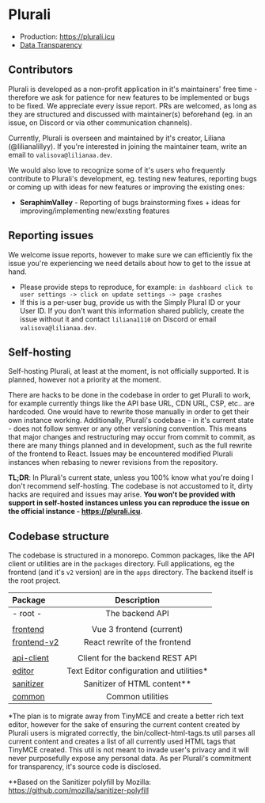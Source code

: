 # Plurali

- Production: https://plurali.icu
- [Data Transparency](DATA.md)

## Contributors

Plurali is developed as a non-profit application in it's maintainers' free time - therefore we ask for patience for new features to be implemented or bugs to be fixed. We appreciate every issue report. PRs are welcomed, as long as they are structured and discussed with maintainer(s) beforehand (eg. in an issue, on Discord or via other communication channels).

Currently, Plurali is overseen and maintained by it's creator, Liliana (@lilianalillyy). If you're interested in joining the maintainer team, write an email to `valisova@lilianaa.dev`.

We would also love to recognize some of it's users who frequently contribute to Plurali's development, eg. testing new features, reporting bugs or coming up with ideas for new features or improving the existing ones: 
- **SeraphimValley** - Reporting of bugs brainstorming fixes + ideas for improving/implementing new/exsting features   

## Reporting issues

We welcome issue reports, however to make sure we can efficiently fix the issue you're experiencing we need details about how to get to the issue at hand.

- Please provide steps to reproduce, for example: `in dashboard click to user settings -> click on update settings -> page crashes`
- If this is a per-user bug, provide us with the Simply Plural ID or your User ID. If you don't want this information shared publicly, create the issue without it and contact `liliana1110` on Discord or email `valisova@lilianaa.dev`.

## Self-hosting

Self-hosting Plurali, at least at the moment, is not officially supported. It is planned, however not a priority at the moment.

There are hacks to be done in the codebase in order to get Plurali to work, for example currently things like the API base URL, CDN URL, CSP, etc.. are hardcoded. One would have to rewrite those manually in order to get their own instance working. Additionally, Plurali's codebase - in it's current state - does not follow semver or any other versioning convention. This means that major changes and restructuring may occur from commit to commit, as there are many things planned and in development, such as the full rewrite of the frontend to React. Issues may be encountered modified Plurali instances when rebasing to newer revisions from the repository.

**TL;DR**: In Plurali's current state, unless you 100% know what you're doing I don't recommend self-hosting. The codebase is not accustomed to it, dirty hacks are required and issues may arise. 
**You won't be provided with support in self-hosted instances unless you can reproduce the issue on the official instance - https://plurali.icu**.

## Codebase structure

The codebase is structured in a monorepo. Common packages, like the API client or utilities are in the `packages` directory. Full applications, eg the frontend (and it's `v2` version) are in the `apps` directory. The backend itself is the root project.


| Package                           |               Description                |
| :-------------------------------- | :--------------------------------------: |
| - root -                          |             The backend API              |
|                                   |
| [frontend](apps/frontend)         |         Vue 3 frontend (current)         |
| [frontend-v2](apps/frontend-v2)   |      React rewrite of the frontend       |
|                                   |
| [api-client](packages/api-client) |     Client for the backend REST API      |
| [editor](packages/editor)         | Text Editor configuration and utilities* |
| [sanitizer](packages/sanitizer)   |       Sanitizer of HTML content**        |
| [common](packages/common)         |             Common utilities             |

*The plan is to migrate away from TinyMCE and create a better rich text editor, however for the sake of ensuring the current
content created by Plurali users is migrated correctly, the bin/collect-html-tags.ts util parses all current content and creates a list of all currently used
HTML tags that TinyMCE created. This util is not meant to invade user's privacy and it will never purposefully expose any personal data. 
As per Plurali's commitment for transparency, it's source code is disclosed.

**Based on the Sanitizer polyfill by Mozilla: https://github.com/mozilla/sanitizer-polyfill